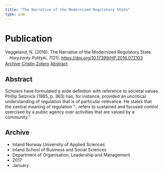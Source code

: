 ```yaml
---
title: "The Narrative of the Modernized Regulatory State"
type: pub
---
```

<h1>Publication</h1>
<article id="csl-bib-container-8PDLYNZZ" class="csl-bib-container">
  <div class="csl-bib-body" style="line-height: 1.35; padding-left: 1em; text-indent:-1em;">
  <div class="csl-entry">Veggeland, N. (2016). The Narrative of the Modernized Regulatory State. <i>Horyzonty Polityki</i>, <i>7</i>(21). <a href="https://doi.org/10.17399/HP.2016.072103">https://doi.org/10.17399/HP.2016.072103</a></div>
</div>
  <div class="csl-bib-buttons">
    <a href="#taxonomy-article-8PDLYNZZ" class="csl-bib-button">Archive</a>
    <a href="https://app.cristin.no/results/show.jsf?id=1442703" alt="Cristin URL" class="csl-bib-button">Cristin</a>
    <a href="http://zotero.org/groups/5022929/items/8PDLYNZZ" alt="Zotero URL" class="csl-bib-button">Zotero</a>
    <a href="#abstract-article-8PDLYNZZ" class="csl-bib-button">Abstract</a>
  </div>
  <div id="csl-bib-meta-container-8PDLYNZZ"></div>
</article>
<div id="csl-bib-meta-8PDLYNZZ" class="csl-bib-meta">
  <article id="abstract-article-8PDLYNZZ" class="abstract-article">
    <h1>Abstract</h1>
    Scholars have formulated a  
wide definition with reference to societal values. Phillip Selznick (1985, p.  
363)  
has, for instance, provided an uncritical understanding of regulation  
that is of particular relevance. He states that the central meaning of  
regulation “...refers to sustained and focused control exercised by  
a public agency over activities that are valued by a community.”
  </article>
  <article id="taxonomy-article-8PDLYNZZ" class="taxonomy-article">
    <h1>Archive</h1>
    <ul>
      <li>Inland Norway University of Applied Sciences</li>
      <li>Inland School of Business and Social Sciences</li>
      <li>Department of Organisation, Leadership and Management</li>
      <li>2017</li>
      <li>January</li>
    </ul>
  </article>
</div>
